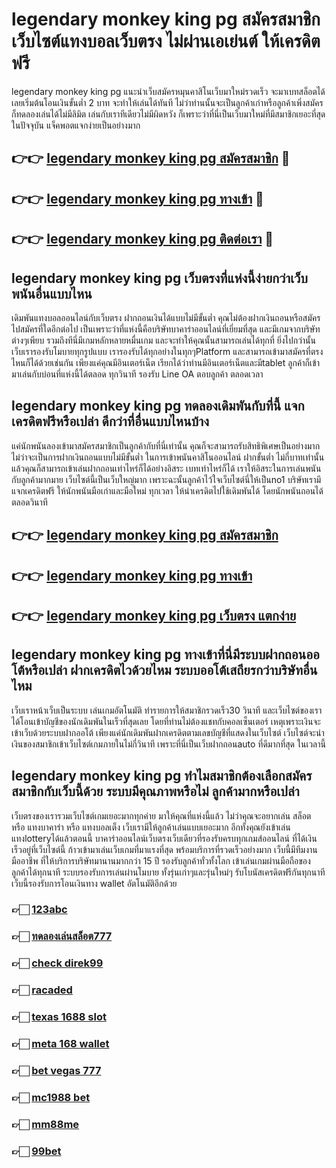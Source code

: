 # legendary monkey king pg สมัครสมาชิกเว็บไซต์แทงบอลเว็บตรง ไม่ผ่านเอเย่นต์ ให้เครดิตฟรี

legendary monkey king pg แนะนำเว็บสมัครหมุนคาสิโนเว็บมาใหม่รวดเร็ว จะมาเบทสล็อตได้เลยเริ่มต้นโอนเงินขั้นต่ำ 2 บาท จะทำให้เล่นได้ทันที ไม่ว่าท่านนั้นจะเป็นลูกค้าเก่าหรือลูกค้าเพิ่งสมัคร ก็ทดลองเล่นได้ไม่มีลิมิต เล่นกับเราทีเดียวไม่มีผิดหวัง ก็เพราะว่าที่นี่เป็นเว็บมาใหม่ที่มีสมาชิกเยอะที่สุดในปัจจุบัน แจ็คพอตแจกง่ายเป็นอย่างมาก

## 👉👉 [legendary monkey king pg สมัครสมาชิก](https://bit.ly/3Ckzg5n) 🎰
## 👉👉 [legendary monkey king pg ทางเข้า](https://bit.ly/3Ckzg5n) 🎰
## 👉👉 [legendary monkey king pg ติดต่อเรา](https://bit.ly/3Ckzg5n) 🎰

## legendary monkey king pg เว็บตรงที่แห่งนี้ง่ายกว่าเว็บพนันอื่นแบบไหน
เดิมพันแทงบอลออนไลน์กับเว็บตรง ฝากถอนเงินได้แบบไม่มีขั้นต่ำ คุณไม่ต้องฝากเงินถอนหรือสมัครไปสมัครที่ใดอีกต่อไป เป็นเพราะว่าที่แห่งนี้คือบริษัทบาคาร่าออนไลน์ที่เยี่ยมที่สุด และมีเกมจากบริษัทต่างๆเพียบ รวมถึงทีนี่มีเกมหลักหลายหมื่นเกม และจะทำให้คุณนั้นสามารถเล่นได้ทุกที่ ยิ่งไปกว่านั้นเว็บเรารองรับโมบายทุกรูปแบบ เรารองรับได้ทุกอย่างในทุกๆPlatform และสามารถเข้ามาสมัครที่ตรงไหนก็ได้ด้วยเช่นกัน เพียงแค่คุณมีอินเตอร์เน็ต เรียกได้ว่าท่านมีอินเตอร์เน็ตและมีtablet ลูกค้าก็เข้ามาเล่นกับบ่อนที่แห่งนี้ได้ตลอด ทุกวินาที รองรับ Line OA ตอบลูกค้า ตลอดเวลา

## legendary monkey king pg ทดลองเดิมพันกับที่นี้ แจกเครดิตฟรีหรือเปล่า ดีกว่าที่อื่นแบบไหนบ้าง
แค่นักพนันลองเข้ามาสมัครสมาชิกเป็นลูกค้ากับที่นี่เท่านั้น คุณก็จะสามารถรับสิทธิพิเศษเป็นอย่างมาก ไม่ว่าจะเป็นการฝากเงินถอนแบบไม่มีขั้นต่ำ ในการเข้าพนันคาสิโนออนไลน์ ฝากขั้นต่ำ ไม่กี่บาทเท่านั้น แล้วคุณก็สามารถเข้าเล่นฝากถอนเท่าไหร่ก็ได้อย่างอิสระ เบทเท่าไหร่ก็ได้ เราให้อิสระในการเล่นพนันกับลูกค้ามากมาย เว็บไซต์นี้เป็นเว็บใหญ่มาก เพราะฉะนั้นลูกค้าไว้ใจเว็บไซต์นี่ให้เป็นno1 บริษัทเรามีแจกเครดิตฟรี ให้นักพนันมือเก่าและมือใหม่ ทุกเวลา ให้นำเครดิตไปใช้เดิมพันได้ โดยนักพนันถอนได้ตลอดวินาที

## 👉👉 [legendary monkey king pg สมัครสมาชิก](https://bit.ly/3Ckzg5n)
## 👉👉 [legendary monkey king pg ทางเข้า](https://bit.ly/3Ckzg5n)
## 👉👉 [legendary monkey king pg เว็บตรง แตกง่าย](https://bit.ly/3Ckzg5n)

## legendary monkey king pg ทางเข้าที่นี่มีระบบฝากถอนออโต้หรือเปล่า ฝากเครดิตไวด้วยไหม ระบบออโต้เสถียรกว่าบริษัทอื่นไหม
เว็บเราหน้าเว็บเป็นระบบ เล่นเกมอัตโนมัติ ทำรายการให้สมาชิกรวดเร็ว30 วินาที และเว็บไซต์ของเราได้โอนเข้าบัญชีของนักเดิมพันในเร็วที่สุดเลย โดยที่ท่านไม่ต้องแชทกับคอลเซ็นเตอร์ เหตุเพราะเงินจะเข้าเว็บด้วยระบบฝากออโต้ เพียงแค่นักเดิมพันฝากเครดิตตามเลขบัญชีที่แสดงในเว็บไซต์ เว็บไซต์จะนำเงินของสมาชิกเข้าเว็บไซต์เกมภายในไม่กี่วินาที เพราะที่นี่เป็นเว็บฝากถอนauto ที่ดีมากที่สุด ในเวลานี้

## legendary monkey king pg ทำไมสมาชิกต้องเลือกสมัครสมาชิกกับเว็บนี้ด้วย ระบบมีคุณภาพหรือไม่ ลูกค้ามากหรือเปล่า
เว็บตรงของเรารวมเว็บไซต์เกมเยอะมากทุกค่าย มาให้คุณที่แห่งนี้แล้ว ไม่ว่าคุณจะอยากเล่น สล็อต หรือ แทงบาคาร่า หรือ แทงบอลเต็ง เว็บเรามีให้ลูกค้าเล่นแบบเยอะมาก อีกทั้งคุณยังเข้าเล่นแทงlotteryได้แล้วตอนนี้ บาคาร่าออนไลน์เว็บตรงเว็บเดียวที่รองรับครบทุกเกมส์ออนไลน์ ที่ได้เงินเร็วอยู่ที่เว็บไซต์นี้ ก้าวเข้ามาเล่นเว็บเกมที่มาแรงที่สุด พร้อมบริการที่รวดเร็วอย่างมาก เว็บนี้มีทีมงานมืออาชีพ ที่ให้บริการบริษัทมานานมากกว่า 15 ปี รองรับลูกค้าทั่วทั้งโลก เข้าเล่นเกมผ่านมือถือของลูกค้าได้ทุกนาที ระบบรองรับการเล่นผ่านโมบาย ทั้งรุ่นเก่าๆและรุ่นใหม่ๆ รับโบนัสเครดิตฟรีกันทุกนาที เว็บนี้รองรับการโอนเงินทาง wallet อัตโนมัติอีกด้วย

### 👉🏻 [123abc](https://atom.io/packages/123abc)
### 👉🏻 [ทดลองเล่นสล็อต777](https://atom.io/packages/ทดลองเล่นสล็อต777)
### 👉🏻 [check direk99](https://atom.io/packages/checkdirek99)
### 👉🏻 [racaded](https://atom.io/packages/racaded)
### 👉🏻 [texas 1688 slot](https://atom.io/packages/texas1688slot)
### 👉🏻 [meta 168 wallet](https://atom.io/packages/meta168wallet)
### 👉🏻 [bet vegas 777](https://atom.io/packages/betvegas777)
### 👉🏻 [mc1988 bet](https://atom.io/packages/mc1988bet)
### 👉🏻 [mm88me](https://atom.io/packages/mm88me)
### 👉🏻 [99bet](https://atom.io/packages/99bet)

